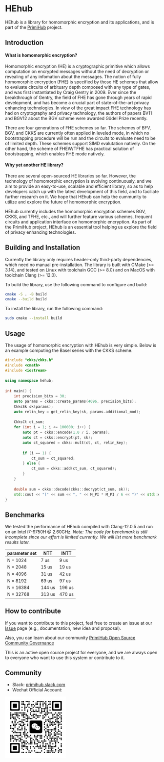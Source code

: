 # HEhub

HEhub is a library for homomorphic encryption and its applications, and is part of the [PrimiHub](https://github.com/primihub/primihub) project.

## Introduction

#### What is homomorphic encryption?
Homomorphic encryption (HE) is a cryptographic primitive which allows computation on encrypted messages without the need of decryption or revealing of any infomation about the messages. The notion of fully homomorphic encryption (FHE) is specified by those HE schemes that allow to evaluate circuits of arbituary depth composed with any type of gates, and was first instantiated by Craig Gentry in 2009. Ever since the breakthrough of Gentry, the field of FHE has gone through years of rapid development, and has become a crucial part of state-of-the-art privacy enhancing technologies. In view of the great impact FHE technology has had on cryptography and privacy technology, the authors of papers BV11 and BGV12 about the BGV scheme were awarded Gödel Prize recently.

There are four generations of FHE schemes so far. The schemes of BFV, BGV, and CKKS are currently often applied in leveled mode, in which no bootstrapping procedure will be run and the circuits to evaluate need to be of limited depth. These schemes support SIMD evalutation natively. On the other hand, the scheme of FHEW/TFHE has practical solution of bootstrapping, which enables FHE mode natively. 

#### Why yet another HE library?
There are several open-sourced HE libraries so far. However, the technology of homomorphic encryption is evolving continuously, and we aim to provide an easy-to-use, scalable and efficient library, so as to help developers catch up with the latest development of this field, and to faciliate further research on it. We hope that HEhub can help the cummunity to utilize and explore the future of homomorphic encryption. 

HEhub currently includes the homomorphic encryption schemes BGV, CKKS, and TFHE, etc., and will further feature various schemes, frequent circuits and application interface on homomorphic encryption. As part of the PrimiHub project, HEhub is an essential tool helping us explore the field of privacy enhancing technologies.

## Building and Installation 
Currently the library only requires header-only third-party dependencies, which need no manual pre-installation. The library is built with CMake (>= 3.14), and tested on Linux with toolchain GCC (>= 8.0) and on MacOS with toolchain Clang (>= 12.0).

To build the library, use the following command to configure and build:
```bash
cmake -S . -B build
cmake --build build
```

To install the library, run the following command:
```bash
sudo cmake --install build
```

## Usage

The usage of homomorphic encryption with HEhub is very simple. Below is an example computing the Basel series with the CKKS scheme.

```cpp
#include "ckks/ckks.h"
#include <cmath>
#include <iostream>

using namespace hehub;

int main() {
    int precision_bits = 30;
    auto params = ckks::create_params(4096, precision_bits);
    CkksSk sk(params);
    auto relin_key = get_relin_key(sk, params.additional_mod);

    CkksCt ct_sum;
    for (int i = 1; i <= 100000; i++) {
        auto pt = ckks::encode(1.0 / i, params);
        auto ct = ckks::encrypt(pt, sk);
        auto ct_squared = ckks::mult(ct, ct, relin_key);

        if (i == 1) {
            ct_sum = ct_squared;
        } else {
            ct_sum = ckks::add(ct_sum, ct_squared);
        }
    }

    double sum = ckks::decode(ckks::decrypt(ct_sum, sk));
    std::cout << "(" << sum << ", " << M_PI * M_PI / 6 << ")" << std::endl;
}

```

## Benchmarks
We tested the performance of HEhub compiled with Clang-12.0.5 and run on an Intel i7-9750H @ 2.60GHz. _Note: The code for benchmark is still incomplete since our effort is limited currently. We will list more benchmark results later._

| parameter set |  NTT  |  INTT  |
| ------------- |  ---  |  ----  |
| N = 1024      |  7 us |   9 us |
| N = 2048      | 15 us |  19 us |
| N = 4096      | 31 us |  42 us |
| N = 8192      | 69 us |  97 us |
| N = 16384     | 144 us| 196 us |
| N = 32768     | 313 us| 470 us |

## How to contribute
If you want to contribute to this project, feel free to create an issue at our [Issue](https://github.com/primihub/primihub/issues) page (e.g., documentation, new idea and proposal).

Also, you can learn about our community [PrimiHub Open Source Community Governance](http://docs.primihub.com/docs/primihub-community)

This is an active open source project for everyone, and we are always open to everyone who want to use this system or contribute to it.

## Community
* Slack: [primihub.slack.com](https://join.slack.com/t/primihub/shared_invite/zt-1iftyi7x0-n_HqllTgPfoEcgqw5UzoYw)
* Wechat Official Account:

![wechat_helper](./doc/wechat.jpeg)
